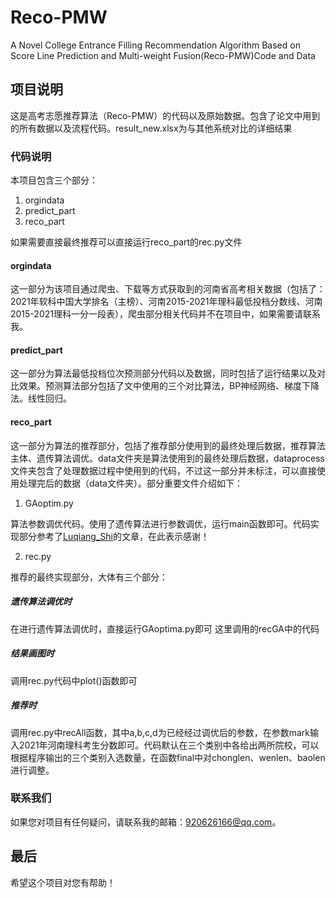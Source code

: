 # Reco-PMW

A Novel College Entrance Filling Recommendation Algorithm Based on Score Line Prediction and Multi-weight Fusion(Reco-PMW)Code and Data

## 项目说明

这是高考志愿推荐算法（Reco-PMW）的代码以及原始数据。包含了论文中用到的所有数据以及流程代码。result_new.xlsx为与其他系统对比的详细结果

### 代码说明

本项目包含三个部分：

1. orgindata
2. predict_part
3. reco_part

如果需要直接最终推荐可以直接运行reco_part的rec.py文件

#### orgindata

这一部分为该项目通过爬虫、下载等方式获取到的河南省高考相关数据（包括了：2021年软科中国大学排名（主榜）、河南2015-2021年理科最低投档分数线、河南2015-2021理科一分一段表），爬虫部分相关代码并不在项目中，如果需要请联系我。

#### predict_part

这一部分为算法最低投档位次预测部分代码以及数据，同时包括了运行结果以及对比效果。预测算法部分包括了文中使用的三个对比算法，BP神经网络、梯度下降法。线性回归。

#### reco_part

这一部分为算法的推荐部分，包括了推荐部分使用到的最终处理后数据，推荐算法主体、遗传算法调优。data文件夹是算法使用到的最终处理后数据，dataprocess文件夹包含了处理数据过程中使用到的代码，不过这一部分并未标注，可以直接使用处理完后的数据（data文件夹）。部分重要文件介绍如下：

1. GAoptim.py

算法参数调优代码。使用了遗传算法进行参数调优，运行main函数即可。代码实现部分参考了[Luqiang_Shi](https://blog.csdn.net/Luqiang_Shi/article/details/84619456)的文章，在此表示感谢！

2. rec.py

推荐的最终实现部分，大体有三个部分：

##### 遗传算法调优时

在进行遗传算法调优时，直接运行GAoptima.py即可  这里调用的recGA中的代码

##### 结果画图时

调用rec.py代码中plot()函数即可

##### 推荐时

调用rec.py中recAll函数，其中a,b,c,d为已经经过调优后的参数，在参数mark输入2021年河南理科考生分数即可。代码默认在三个类别中各给出两所院校，可以根据程序输出的三个类别入选数量，在函数final中对chonglen、wenlen、baolen进行调整。

### 联系我们

如果您对项目有任何疑问，请联系我的邮箱：920626166@qq.com。

## 最后

希望这个项目对您有帮助！
